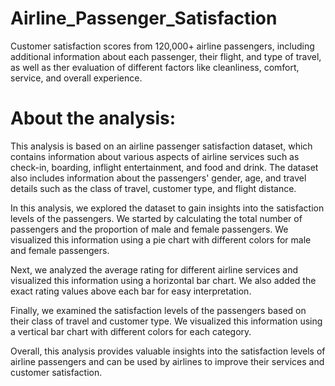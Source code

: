 # Airline_Passenger_Satisfaction
Customer satisfaction scores from 120,000+ airline passengers, including additional information about each passenger, their flight, and type of travel, as well as ther evaluation of different factors like cleanliness, comfort, service, and overall experience.
# About the analysis:
This analysis is based on an airline passenger satisfaction dataset, which contains information about various aspects of airline services such as check-in, boarding, inflight entertainment, and food and drink. The dataset also includes information about the passengers' gender, age, and travel details such as the class of travel, customer type, and flight distance.

In this analysis, we explored the dataset to gain insights into the satisfaction levels of the passengers. We started by calculating the total number of passengers and the proportion of male and female passengers. We visualized this information using a pie chart with different colors for male and female passengers.

Next, we analyzed the average rating for different airline services and visualized this information using a horizontal bar chart. We also added the exact rating values above each bar for easy interpretation.

Finally, we examined the satisfaction levels of the passengers based on their class of travel and customer type. We visualized this information using a vertical bar chart with different colors for each category.

Overall, this analysis provides valuable insights into the satisfaction levels of airline passengers and can be used by airlines to improve their services and customer satisfaction.
